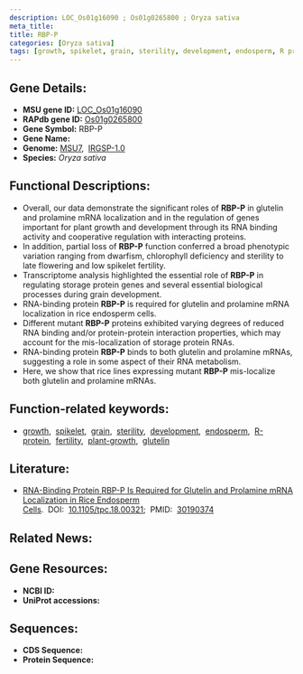 ```yaml
---
description: LOC_Os01g16090 ; Os01g0265800 ; Oryza sativa
meta_title:
title: RBP-P
categories: [Oryza sativa]
tags: [growth, spikelet, grain, sterility, development, endosperm, R protein, fertility, plant growth, glutelin]
---
```


## Gene Details:
- **MSU gene ID:** [LOC_Os01g16090](http://rice.uga.edu/cgi-bin/ORF_infopage.cgi?orf=LOC_Os01g16090)  
- **RAPdb gene ID:** [Os01g0265800](https://rapdb.dna.affrc.go.jp/locus/?name=Os01g0265800)  
- **Gene Symbol:** RBP-P
- **Gene Name:**
- **Genome:**  [MSU7](http://rice.uga.edu/),&nbsp;&nbsp;[IRGSP-1.0](https://rapdb.dna.affrc.go.jp/download/irgsp1.html)
- **Species:** *Oryza sativa*

## Functional Descriptions:
   - Overall, our data demonstrate the significant roles of **RBP-P** in glutelin and prolamine mRNA localization and in the regulation of genes important for plant growth and development through its RNA binding activity and cooperative regulation with interacting proteins.
   - In addition, partial loss of **RBP-P** function conferred a broad phenotypic variation ranging from dwarfism, chlorophyll deficiency and sterility to late flowering and low spikelet fertility.
   - Transcriptome analysis highlighted the essential role of **RBP-P** in regulating storage protein genes and several essential biological processes during grain development.
   - RNA-binding protein **RBP-P** is required for glutelin and prolamine mRNA localization in rice endosperm cells.
   - Different mutant **RBP-P** proteins exhibited varying degrees of reduced RNA binding and/or protein-protein interaction properties, which may account for the mis-localization of storage protein RNAs.
   - RNA-binding protein **RBP-P** binds to both glutelin and prolamine mRNAs, suggesting a role in some aspect of their RNA metabolism.
   - Here, we show that rice lines expressing mutant **RBP-P** mis-localize both glutelin and prolamine mRNAs.

## Function-related keywords:
   - [growth](/tags/growth/),&nbsp;&nbsp;[spikelet](/tags/spikelet/),&nbsp;&nbsp;[grain](/tags/grain/),&nbsp;&nbsp;[sterility](/tags/sterility/),&nbsp;&nbsp;[development](/tags/development/),&nbsp;&nbsp;[endosperm](/tags/endosperm/),&nbsp;&nbsp;[R-protein](/tags/R-protein/),&nbsp;&nbsp;[fertility](/tags/fertility/),&nbsp;&nbsp;[plant-growth](/tags/plant-growth/),&nbsp;&nbsp;[glutelin](/tags/glutelin/)

## Literature:
   - [RNA-Binding Protein RBP-P Is Required for Glutelin and Prolamine mRNA Localization in Rice Endosperm Cells](https://www.doi.org/10.1105/tpc.18.00321).&nbsp;&nbsp;DOI:&nbsp;&nbsp;[10.1105/tpc.18.00321](https://www.doi.org/10.1105/tpc.18.00321);&nbsp;&nbsp;PMID:&nbsp;&nbsp;[30190374](https://pubmed.ncbi.nlm.nih.gov/30190374/)

## Related News:

## Gene Resources:
- **NCBI ID:**  []()
- **UniProt accessions:** [](https://www.uniprot.org/uniprotkb//entry)

## Sequences:
- **CDS Sequence:**
- **Protein Sequence:**

